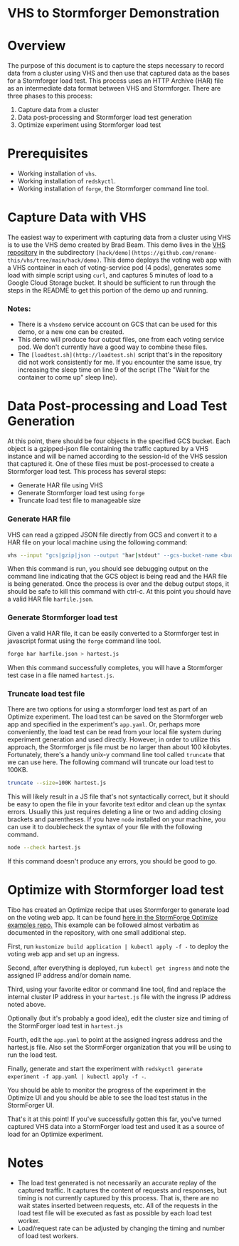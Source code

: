 # VHS to Stormforger Demonstration

# Overview

The purpose of this document is to capture the steps necessary to record data from a cluster using VHS and then use that captured data as the bases for a Stormforger load test. This process uses an HTTP Archive (HAR) file as an intermediate data format between VHS and Stormforger. There are three phases to this process:

1. Capture data from a cluster
2. Data post-processing and Stormforger load test generation
3. Optimize experiment using Stormforger load test

# Prerequisites

- Working installation of `vhs`.
- Working installation of `redskyctl`.
- Working installation of `forge`, the Stormforger command line tool.

# Capture Data with VHS

The easiest way to experiment with capturing data from a cluster using VHS is to use the VHS demo created by Brad Beam. This demo lives in the [VHS repository](https://github.com/rename-this/vhs) in the subdirectory `[hack/demo](https://github.com/rename-this/vhs/tree/main/hack/demo)`. This demo deploys the voting web app with a VHS container in each of voting-service pod (4 pods), generates some load with simple script using `curl`, and captures 5 minutes of load to a Google Cloud Storage bucket. It should be sufficient to run through the steps in the README to get this portion of the demo up and running.

### Notes:

- There is a `vhsdemo` service account on GCS that can be used for this demo, or a new one can be created.
- This demo will produce four output files, one from each voting service pod. We don't currently have a good way to combine these files.
- The `[loadtest.sh](http://loadtest.sh)` script that's in the repository did not work consistently for me. If you encounter the same issue, try increasing the sleep time on line 9 of the script (The "Wait for the container to come up" sleep line).

# Data Post-processing and Load Test Generation

At this point, there should be four objects in the specified GCS bucket. Each object is a gzipped-json file containing the traffic captured by a VHS instance and will be named according to the session-id of the VHS session that captured it. One of these files must be post-processed to create a Stormforger load test. This process has several steps:

- Generate HAR file using VHS
- Generate Stormforger load test using `forge`
- Truncate load test file to manageable size

### Generate HAR file

VHS can read a gzipped JSON file directly from GCS and convert it to a HAR file on your local machine using the following command:

```bash
vhs --input "gcs|gzip|json --output "har|stdout" --gcs-bucket-name <bucket_name> --gcs-object-name <object_name> --debug > harfile.json
```

When this command is run, you should see debugging output on the command line indicating that the GCS object is being read and the HAR file is being generated. Once the process is over and the debug output stops, it should be safe to kill this command with ctrl-c. At this point you should have a valid HAR file `harfile.json`.

### Generate Stormforger load test

Given a valid HAR file, it can be easily converted to a Stormforger test in javascript format using the `forge` command line tool.

```bash
forge har harfile.json > hartest.js
```

When this command successfully completes, you will have a Stormforger test case in a file named `hartest.js`.

### Truncate load test file

There are two options for using a stormforger load test as part of an Optimize experiment. The load test can be saved on the Stormforger web app and specified in the experiment's `app.yaml`. Or, perhaps more conveniently, the load test can be read from your local file system during experiment generation and used directly. However, in order to utilize this approach, the Stormforger js file must be no larger than about 100 kilobytes. Fortunately, there's a handy unix-y command line tool called `truncate` that we can use here. The following command will truncate our load test to 100KB.

```bash
truncate --size=100K hartest.js
```

This will likely result in a JS file that's not syntactically correct, but it should be easy to open the file in your favorite text editor and clean up the syntax errors. Usually this just requires deleting a line or two and adding closing brackets and parentheses. If you have `node` installed on your machine, you can use it to doublecheck the syntax of your file with the following command.

```bash
node --check hartest.js
```

If this command doesn't produce any errors, you should be good to go.

# Optimize with Stormforger load test

Tibo has created an Optimize recipe that uses Stormforger to generate load on the voting web app. It can be found [here in the StormForge Optimize examples repo.](https://github.com/thestormforge/examples/tree/master/webserver/stormforger-metrics) This example can be followed almost verbatim as documented in the repository, with one small additional step. 

First, run `kustomize build application | kubectl apply -f -` to deploy the voting web app and set up an ingress.

Second, after everything is deployed, run `kubectl get ingress` and note the assigned IP address and/or domain name. 

Third, using your favorite editor or command line tool, find and replace the internal cluster IP address in your `hartest.js` file with the ingress IP address noted above. 

Optionally (but it's probably a good idea), edit the cluster size and timing of the StormForger load test in `hartest.js`

Fourth, edit the `app.yaml` to point at the assigned ingress address and the hartest.js file. Also set the StormForger organization that you will be using to run the load test. 

Finally, generate and start the experiment with `redskyctl generate experiment -f app.yaml | kubectl apply -f -`.

You should be able to monitor the progress of the experiment in the Optimize UI and you should be able to see the load test status in the StormForger UI.

That's it at this point! If you've successfully gotten this far, you've turned captured VHS data into a StormForger load test and used it as a source of load for an Optimize experiment.

# Notes

- The load test generated is not necessarily an accurate replay of the captured traffic. It captures the content of requests and responses, but timing is not currently captured by this process. That is, there are no wait states inserted between requests, etc. All of the requests in the load test file will be executed as fast as possible by each load test worker.
- Load/request rate can be adjusted by changing the timing and number of load test workers.